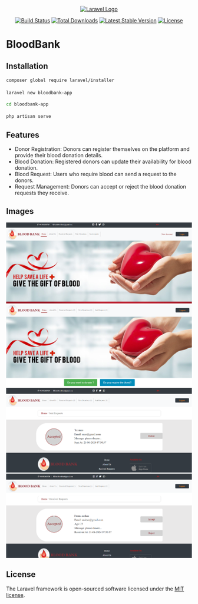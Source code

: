 <p align="center"><a href="https://laravel.com" target="_blank"><img src="https://raw.githubusercontent.com/laravel/art/master/logo-lockup/5%20SVG/2%20CMYK/1%20Full%20Color/laravel-logolockup-cmyk-red.svg" width="400" alt="Laravel Logo"></a></p>

<p align="center">
<a href="https://github.com/laravel/framework/actions"><img src="https://github.com/laravel/framework/workflows/tests/badge.svg" alt="Build Status"></a>
<a href="https://packagist.org/packages/laravel/framework"><img src="https://img.shields.io/packagist/dt/laravel/framework" alt="Total Downloads"></a>
<a href="https://packagist.org/packages/laravel/framework"><img src="https://img.shields.io/packagist/v/laravel/framework" alt="Latest Stable Version"></a>
<a href="https://packagist.org/packages/laravel/framework"><img src="https://img.shields.io/packagist/l/laravel/framework" alt="License"></a>
</p>

# BloodBank

## Installation
```bash
composer global require laravel/installer

laravel new bloodbank-app
```
```bash
cd bloodbank-app
 
php artisan serve
```

## Features
* Donor Registration: Donors can register themselves on the platform and 
provide their blood donation details.
* Blood Donation: Registered donors can update their availability for blood 
donation.
* Blood Request: Users who require blood can send a request to the donors.
* Request Management: Donors can accept or reject the blood donation 
requests they receive.

## Images
![](images/1.png)
![](images/2.png)
![](images/3.png)
![](images/4.png)

## License

The Laravel framework is open-sourced software licensed under the [MIT license](https://opensource.org/licenses/MIT).
